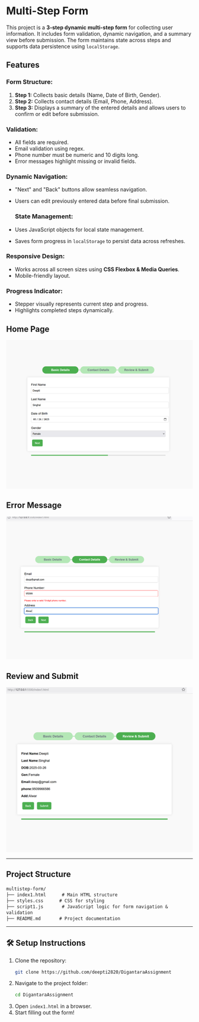 # Multi-Step Form

This project is a **3-step dynamic multi-step form** for collecting user information. It includes form validation, dynamic navigation, and a summary view before submission. The form maintains state across steps and supports data persistence using `localStorage`.



##  Features

###  Form Structure:
1. **Step 1:** Collects basic details (Name, Date of Birth, Gender).
2. **Step 2:** Collects contact details (Email, Phone, Address).
3. **Step 3:** Displays a summary of the entered details and allows users to confirm or edit before submission.

###  Validation:
- All fields are required.
- Email validation using regex.
- Phone number must be numeric and 10 digits long.
- Error messages highlight missing or invalid fields.

###  Dynamic Navigation:
- "Next" and "Back" buttons allow seamless navigation.
- Users can edit previously entered data before final submission.

  ###  State Management:
- Uses JavaScript objects for local state management.
- Saves form progress in `localStorage` to persist data across refreshes.

###  Responsive Design:
- Works across all screen sizes using **CSS Flexbox & Media Queries**.
- Mobile-friendly layout.

###  Progress Indicator:
- Stepper visually represents current step and progress.
- Highlights completed steps dynamically.


  
 ##   Home Page
![Home Page](https://github.com/deepti2820/DigantaraAssignment/blob/main/Screenshot/Screenshot%202025-03-16%20105924.png)


 ##  Error Message
![Home Page](https://github.com/deepti2820/DigantaraAssignment/blob/main/Screenshot/Screenshot%202025-03-16%20105954.png)


 ##  Review and Submit
![Home Page](https://github.com/deepti2820/DigantaraAssignment/blob/main/Screenshot/Screenshot%202025-03-16%20110025.png)


---

##  Project Structure
```
multistep-form/
├── index1.html      # Main HTML structure
├── styles.css      # CSS for styling
├── script1.js       # JavaScript logic for form navigation & validation
├── README.md       # Project documentation

```

---

## 🛠 Setup Instructions
1. Clone the repository:
   ```bash
   git clone https://github.com/deepti2820/DigantaraAssignment
   ```
2. Navigate to the project folder:
   ```bash
   cd DigantaraAssignment
   ```
3. Open `index1.html` in a browser.
4. Start filling out the form!



